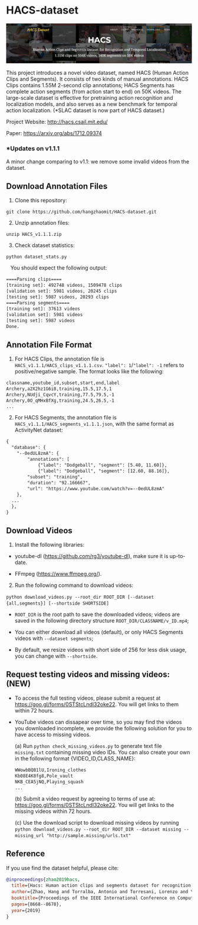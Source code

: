 # HACS-dataset

<img src="./teaser.png"/>

This project introduces a novel video dataset, named HACS (Human Action Clips and Segments). It consists of two kinds of manual annotations. HACS Clips contains 1.55M 2-second clip annotations; HACS Segments has complete action segments (from action start to end) on 50K videos. The large-scale dataset is effective for pretraining action recognition and localization models, and also serves as a new benchmark for temporal action localization. (*SLAC dataset is now part of HACS dataset.)

Project Website: http://hacs.csail.mit.edu/

Paper: https://arxiv.org/abs/1712.09374

### *Updates on v1.1.1
A minor change comparing to v1.1: we remove some invalid videos from the dataset.

## Download Annotation Files
1. Clone this repository:
```
git clone https://github.com/hangzhaomit/HACS-dataset.git
```
2. Unzip annotation files:
```
unzip HACS_v1.1.1.zip
```
3. Check dataset statistics:
```
python dataset_stats.py
```
&nbsp;&nbsp; You should expect the following output:
```
====Parsing clips====
[training set]: 492748 videos, 1509478 clips
[validation set]: 5981 videos, 20245 clips
[testing set]: 5987 videos, 20293 clips
====Parsing segments====
[training set]: 37613 videos
[validation set]: 5981 videos
[testing set]: 5987 videos
Done.
```

## Annotation File Format
1. For HACS Clips, the annotation file is ```HACS_v1.1.1/HACS_clips_v1.1.1.csv```. ```"label": 1```/```"label": -1``` refers to positive/negative sample. The format looks like the following:
```
classname,youtube_id,subset,start,end,label
Archery,a2X2hz1G6i8,training,15.5,17.5,1
Archery,NUdji_CqvcY,training,77.5,79.5,-1
Archery,0O_qMHxBfXg,training,24.5,26.5,-1
...
```

2. For HACS Segments, the annotation file is ```HACS_v1.1.1/HACS_segments_v1.1.1.json```, with the same format as ActivityNet dataset:
```
{
  "database": {
    "--0edUL8zmA": {
        "annotations": [
            {"label": "Dodgeball", "segment": [5.40, 11.60]},
            {"label": "Dodgeball", "segment": [12.60, 88.16]},
        "subset": "training",
        "duration": "92.166667",
        "url": "https://www.youtube.com/watch?v=--0edUL8zmA"
    },
  ...
  },
}
```

## Download Videos
1. Install the following libraries:

-  youtube-dl (https://github.com/rg3/youtube-dl), make sure it is up-to-date.

-  FFmpeg (https://www.ffmpeg.org/).

2. Run the following command to download videos:

```python download_videos.py --root_dir ROOT_DIR [--dataset {all,segments}] [--shortside SHORTSIDE]```

- ```ROOT_DIR``` is the root path to save the downloaded videos; videos are saved in the following directory structure ```ROOT_DIR/CLASSNAME/v_ID.mp4```;

- You can either download all videos (default), or only HACS Segments videos with ```--dataset segments```;

- By default, we resize videos with short side of 256 for less disk usage, you can change with ```--shortside```.

## Request testing videos and missing videos: (NEW)

- To access the full testing videos, please submit a request at https://goo.gl/forms/0STStcLndI32oke22. You will get links to them within 72 hours.

- YouTube videos can dissapear over time, so you may find the videos you downloaded incomplete, we provide the following solution for you to have access to missing videos.

    (a) Run ```python check_missing_videos.py``` to generate text file ```missing.txt``` containing missing video IDs. You can also create your own in the following format {VIDEO_ID,CLASS_NAME}:
    ```
    WWowbBQB1lU,Ironing_clothes
    Kb08E4K8fg8,Pole_vault
    NKB_CEA5jNQ,Playing_squash
    ...
    ```
    (b) Submit a video request by agreeing to terms of use at: https://goo.gl/forms/0STStcLndI32oke22. You will get links to the missing videos within 72 hours.

    (c) Use the download script to download missing videos by running `python download_videos.py --root_dir ROOT_DIR --dataset missing --missing_url "http://sample.missing/urls.txt"`

## Reference
If you use find the dataset helpful, please cite:
```bibtex
@inproceedings{zhao2019hacs,
  title={Hacs: Human action clips and segments dataset for recognition and temporal localization},
  author={Zhao, Hang and Torralba, Antonio and Torresani, Lorenzo and Yan, Zhicheng},
  booktitle={Proceedings of the IEEE International Conference on Computer Vision},
  pages={8668--8678},
  year={2019}
}
```

